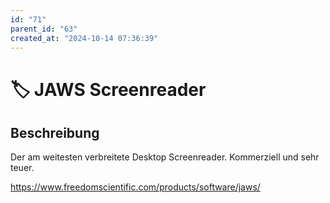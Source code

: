 ```yaml
---
id: "71"
parent_id: "63"
created_at: "2024-10-14 07:36:39"
---
```


# 🏷️ JAWS Screenreader

## Beschreibung

Der am weitesten verbreitete Desktop Screenreader. Kommerziell und sehr teuer.

<https://www.freedomscientific.com/products/software/jaws/>

